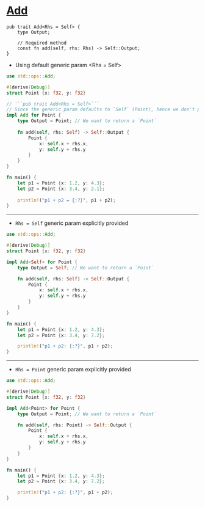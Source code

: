 
# <a href="https://doc.rust-lang.org/std/ops/trait.Add.html" target="_ blank">Add</a>
```
pub trait Add<Rhs = Self> {
    type Output;

    // Required method
    const fn add(self, rhs: Rhs) -> Self::Output;
}
```
- Using default generic param <Rhs = Self>
```rust
use std::ops::Add;

#[derive(Debug)]
struct Point {x: f32, y: f32}

// ```pub trait Add<Rhs = Self>```
// Since the generic param defaults to `Self` (Point), hence we don't provide any param here
impl Add for Point {
    type Output = Point; // We want to return a `Point`
    
    fn add(self, rhs: Self) -> Self::Output {
        Point {
            x: self.x + rhs.x,
            y: self.y + rhs.y
        }
    }
}

fn main() {
    let p1 = Point {x: 1.2, y: 4.3};
    let p2 = Point {x: 3.4, y: 2.1};
    
    println!("p1 + p2 = {:?}", p1 + p2);
}
```
---

- `Rhs = Self` generic param explicitly provided
```rust
use std::ops::Add;

#[derive(Debug)]
struct Point {x: f32, y: f32}

impl Add<Self> for Point {
    type Output = Self; // We want to return a `Point`

    fn add(self, rhs: Self) -> Self::Output {
        Point {
            x: self.x + rhs.x,
            y: self.y + rhs.y
        }
    }
}

fn main() {
    let p1 = Point {x: 1.2, y: 4.3};
    let p2 = Point {x: 3.4, y: 7.2};

    println!("p1 + p2: {:?}", p1 + p2);
}
```
---

- `Rhs = Point` generic param explicitly provided
```rust
use std::ops::Add;

#[derive(Debug)]
struct Point {x: f32, y: f32}

impl Add<Point> for Point {
    type Output = Point; // We want to return a `Point`

    fn add(self, rhs: Point) -> Self::Output {
        Point {
            x: self.x + rhs.x,
            y: self.y + rhs.y
        }
    }
}

fn main() {
    let p1 = Point {x: 1.2, y: 4.3};
    let p2 = Point {x: 3.4, y: 7.2};

    println!("p1 + p2: {:?}", p1 + p2);
}

```
